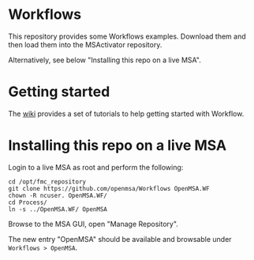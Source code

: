 # Workflows
This repository provides some Workflows examples.
Download them and then load them into the MSActivator repository.

Alternatively, see below "Installing this repo on a live MSA".


# Getting started
The [wiki](https://github.com/ubiqube/Workflows/wiki)
provides a set of tutorials to help getting started with Workflow.


Installing this repo on a live MSA
==================================

Login to a live MSA as root and perform the following:

	cd /opt/fmc_repository
	git clone https://github.com/openmsa/Workflows OpenMSA.WF
	chown -R ncuser. OpenMSA.WF/
	cd Process/
	ln -s ../OpenMSA.WF/ OpenMSA


Browse to the MSA GUI, open "Manage Repository".

The new entry "OpenMSA" should be available and browsable
under `Workflows > OpenMSA`.
